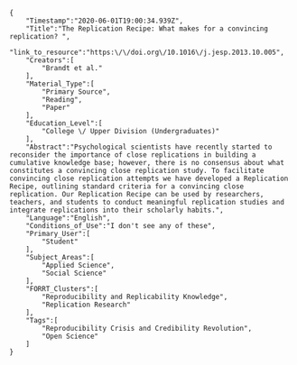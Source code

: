 
    {
        "Timestamp":"2020-06-01T19:00:34.939Z",
        "Title":"The Replication Recipe: What makes for a convincing replication? ",
        "link_to_resource":"https:\/\/doi.org\/10.1016\/j.jesp.2013.10.005",
        "Creators":[
            "Brandt et al."
        ],
        "Material_Type":[
            "Primary Source",
            "Reading",
            "Paper"
        ],
        "Education_Level":[
            "College \/ Upper Division (Undergraduates)"
        ],
        "Abstract":"Psychological scientists have recently started to reconsider the importance of close replications in building a cumulative knowledge base; however, there is no consensus about what constitutes a convincing close replication study. To facilitate convincing close replication attempts we have developed a Replication Recipe, outlining standard criteria for a convincing close replication. Our Replication Recipe can be used by researchers, teachers, and students to conduct meaningful replication studies and integrate replications into their scholarly habits.",
        "Language":"English",
        "Conditions_of_Use":"I don't see any of these",
        "Primary_User":[
            "Student"
        ],
        "Subject_Areas":[
            "Applied Science",
            "Social Science"
        ],
        "FORRT_Clusters":[
            "Reproducibility and Replicability Knowledge",
            "Replication Research"
        ],
        "Tags":[
            "Reproducibility Crisis and Credibility Revolution",
            "Open Science"
        ]
    }
